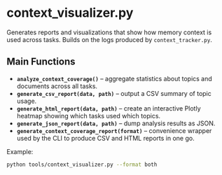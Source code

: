 # context_visualizer.py

Generates reports and visualizations that show how memory context is used across
tasks. Builds on the logs produced by `context_tracker.py`.

## Main Functions

- **`analyze_context_coverage()`** – aggregate statistics about topics and
  documents across all tasks.
- **`generate_csv_report(data, path)`** – output a CSV summary of topic usage.
- **`generate_html_report(data, path)`** – create an interactive Plotly heatmap
  showing which tasks used which topics.
- **`generate_json_report(data, path)`** – dump analysis results as JSON.
- **`generate_context_coverage_report(format)`** – convenience wrapper used by
  the CLI to produce CSV and HTML reports in one go.

Example:

```bash
python tools/context_visualizer.py --format both
```
